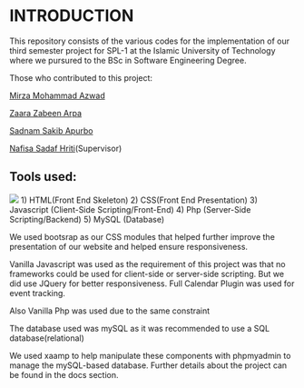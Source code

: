 # INTRODUCTION

This repository consists of the various codes for the implementation of our third semester project for SPL-1 at the Islamic University of Technology where we pursured to the BSc in Software Engineering Degree.

Those who contributed to this project:

[Mirza Mohammad Azwad](https://www.linkedin.com/in/mirza-mohammad-azwad-b5239b1a4/)

[Zaara Zabeen Arpa](https://www.linkedin.com/in/zaara-zabeen-arpa-42566621a/)

[Sadnam Sakib Apurbo](https://www.linkedin.com/in/sadnam-sakib-apurbo-0a4613211/)

[Nafisa Sadaf Hriti](https://www.linkedin.com/in/nsd1/)(Supervisor)


## Tools used:
<img src="https://img.shields.io/badge/PHP-777BB4?style=for-the-badge&logo=php&logoColor=white">
1) HTML(Front End Skeleton)
2) CSS(Front End Presentation)
3) Javascript (Client-Side Scripting/Front-End)
4) Php (Server-Side Scripting/Backend)
5) MySQL (Database)

We used bootsrap as our CSS modules that helped further improve the presentation of our website and helped ensure responsiveness.

Vanilla Javascript was used as the requirement of this project was that no frameworks could be used for client-side or server-side scripting. But we did use JQuery for better responsiveness. Full Calendar Plugin was used for event tracking.

Also Vanilla Php was used due to the same constraint

The database used was mySQL as it was recommended to use a SQL database(relational)

We used xaamp to help manipulate these components with phpmyadmin to manage the mySQL-based database. Further details about the project can be found in the docs section.


